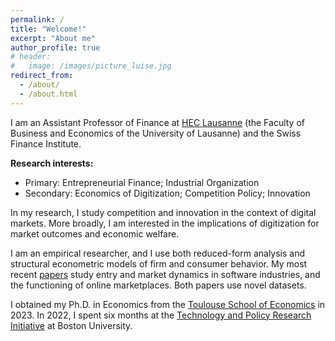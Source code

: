 ```yaml
---
permalink: /
title: "Welcome!"
excerpt: "About me"
author_profile: true
# header:
#   image: /images/picture_luise.jpg 
redirect_from: 
  - /about/
  - /about.html
---
```



I am an Assistant Professor of Finance at [HEC Lausanne](https://applicationspub.unil.ch/interpub/noauth/php/Un/UnUnite.php?UnId=23&LanCode=37&menu=equi) (the Faculty of Business and Economics of the University of Lausanne) and the Swiss Finance Institute. 

**Research interests:**
* Primary: Entrepreneurial Finance; Industrial Organization
* Secondary: Economics of Digitization; Competition Policy; Innovation

In my research, I study competition and innovation in the context of digital markets. More broadly, I am interested in the implications of digitization for market outcomes and economic welfare. 

I am an empirical researcher, and I use both reduced-form analysis and structural econometric models of firm and consumer behavior. My most recent [papers](https://luiseeisfeld.github.io/research/) study entry and market dynamics in software industries, and the functioning of online marketplaces. Both papers use novel datasets.

I obtained my Ph.D. in Economics from the [Toulouse School of Economics](https://www.tse-fr.eu) in 2023. In 2022, I spent six months at the [Technology and Policy Research Initiative](https://sites.bu.edu/tpri/) at Boston University. 

